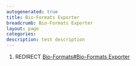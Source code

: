 ```yaml
---
autogenerated: true
title: Bio-Formats Exporter
breadcrumb: Bio-Formats Exporter
layout: page
categories: 
description: test description
---
```


1.  REDIRECT [Bio-Formats\#Bio-Formats Exporter](Bio-Formats#Bio-Formats_Exporter )
